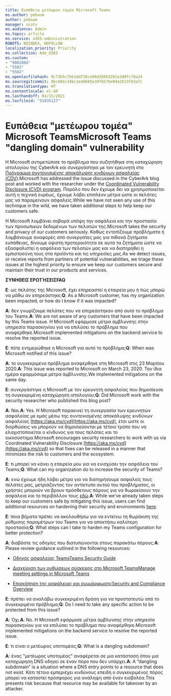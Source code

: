 ```yaml
---
title: Ευπάθεια μετέωρου τομέα Microsoft Teams
ms.author: pebaum
author: pebaum
manager: scotv
ms.audience: Admin
ms.topic: article
ms.service: o365-administration
ROBOTS: NOINDEX, NOFOLLOW
localization_priority: Priority
ms.collection: Adm_O365
ms.custom:
- "9002884"
- "5503"
- "5502"
ms.openlocfilehash: 9c73b5c7bb1ddf26ce86dd50b3281e3d0fc70a24
ms.sourcegitcommit: 8bc60ec34bc1e40685e3976576e04a2623f63a7c
ms.translationtype: HT
ms.contentlocale: el-GR
ms.lasthandoff: 04/15/2021
ms.locfileid: "51835127"
---
```

# <a name="microsoft-teams-dangling-domain-vulnerability"></a><span data-ttu-id="fca41-102">Ευπάθεια "μετέωρου τομέα" Microsoft Teams</span><span class="sxs-lookup"><span data-stu-id="fca41-102">Microsoft Teams "dangling domain" vulnerability</span></span>

<span data-ttu-id="fca41-103">Η Microsoft αντιμετώπισε το πρόβλημα που συζητήθηκε στη καταχώρηση ιστολογίου της CyberArk και συνεργάστηκε με τον ερευνητή στο [Πρόγραμμα συντονισμένης αποκάλυψης κινδύνων ασφαλείας (CDV)](https://aka.ms/cvd).</span><span class="sxs-lookup"><span data-stu-id="fca41-103">Microsoft has addressed the issue discussed in the CyberArk blog post and worked with the researcher under the [Coordinated Vulnerability Disclosure (CVD) program](https://aka.ms/cvd).</span></span> <span data-ttu-id="fca41-104">Παρόλο που δεν έχουμε δει να χρησιμοποιείται αυτή η τεχνική ευρέως, έχουμε λάβει επιπλέον μέτρα ώστε οι πελάτες μας να παραμείνουν ασφαλείς.</span><span class="sxs-lookup"><span data-stu-id="fca41-104">While we have not seen any use of this technique in the wild, we have taken additional steps to help keep our customers safe.</span></span>

<span data-ttu-id="fca41-105">Η Microsoft λαμβάνει σοβαρά υπόψη την ασφάλεια και την προστασία των προσωπικών δεδομένων των πελατών της.</span><span class="sxs-lookup"><span data-stu-id="fca41-105">Microsoft takes the security and privacy of our customers seriously.</span></span> <span data-ttu-id="fca41-106">Καθώς εντοπίζουμε προβλήματα ή λαμβάνουμε αναφορές από συνεργάτες μας για πιθανά ζητήματα ευπάθειας, δίνουμε ύψιστη προτεραιότητα σε αυτά τα ζητήματα ώστε να εξασφαλιστεί η ασφάλεια των πελατών μας και να διατηρηθεί η εμπιστοσύνη τους στα προϊόντα και τις υπηρεσίες μας.</span><span class="sxs-lookup"><span data-stu-id="fca41-106">As we detect issues, or receive reports from partners of potential vulnerabilities, we triage these issues at the highest priority to ensure we keep our customers secure and maintain their trust in our products and services.</span></span>

<span data-ttu-id="fca41-107">**ΣΥΝΗΘΕΙΣ ΕΡΩΤΉΣΕΙΣ**</span><span class="sxs-lookup"><span data-stu-id="fca41-107">**FAQ**</span></span>

<span data-ttu-id="fca41-108">**Ε**: ως πελάτης της Microsoft, έχει επηρεαστεί η εταιρεία μου ή πώς μπορώ να μάθω αν επηρεάστηκε;</span><span class="sxs-lookup"><span data-stu-id="fca41-108">**Q**: As a Microsoft customer, has my organization been impacted, or how do I know if it was impacted?</span></span>

<span data-ttu-id="fca41-109">**Α**: δεν γνωρίζουμε πελάτες που να επηρεάστηκαν από αυτό το πρόβλημα του Teams.</span><span class="sxs-lookup"><span data-stu-id="fca41-109">**A**: We are not aware of any customers that have been impacted by this Teams issue.</span></span> <span data-ttu-id="fca41-110">H Microsoft εφάρμοσε μέτρα άμβλυνσης στην υπηρεσία παρασκηνίου για να επιλύσει το πρόβλημα που αναφέρθηκε.</span><span class="sxs-lookup"><span data-stu-id="fca41-110">Microsoft implemented mitigations on the backend service to resolve the reported issue.</span></span>

<span data-ttu-id="fca41-111">**Ε**: πότε ενημερώθηκε η Microsoft για αυτό το πρόβλημα;</span><span class="sxs-lookup"><span data-stu-id="fca41-111">**Q**: When was Microsoft notified of this issue?</span></span>

<span data-ttu-id="fca41-112">**Α**: το συγκεκριμένο πρόβλημα αναφέρθηκε στη Microsoft στις 23 Μαρτίου 2020.</span><span class="sxs-lookup"><span data-stu-id="fca41-112">**A**: This issue was reported to Microsoft on March 23, 2020.</span></span> <span data-ttu-id="fca41-113">Την ίδια ημέρα εφαρμόσαμε μέτρα άμβλυνσης.</span><span class="sxs-lookup"><span data-stu-id="fca41-113">We implemented mitigations on the same day.</span></span>

<span data-ttu-id="fca41-114">**Ε**: συνεργάστηκε η Microsoft με τον ερευνητή ασφαλείας που δημοσίευσε τη συγκεκριμένη καταχώρηση ιστολογίου;</span><span class="sxs-lookup"><span data-stu-id="fca41-114">**Q**: Did Microsoft work with the security researcher who published this blog post?</span></span>

<span data-ttu-id="fca41-115">**Α**: Ναι.</span><span class="sxs-lookup"><span data-stu-id="fca41-115">**A**: Yes.</span></span> <span data-ttu-id="fca41-116">Η Microsoft παρακινεί τη συνεργασία των ερευνητών ασφαλείας με εμάς μέσω της συντονισμένης αποκάλυψης κινδύνων ασφαλείας [https://aka.ms/cvd](https://aka.ms/cvd), έτσι ώστε οι διορθώσεις να μπορούν να δημοσιεύονται με τέτοιο τρόπο που να ελαχιστοποιείται ο κίνδυνος για τους πελάτες και το οικοσύστημα.</span><span class="sxs-lookup"><span data-stu-id="fca41-116">Microsoft encourages security researchers to work with us via Coordinated Vulnerability Disclosure [https://aka.ms/cvd](https://aka.ms/cvd) so that fixes can be released in a manner that minimizes the risk to customers and the ecosystem.</span></span>  

<span data-ttu-id="fca41-117">**Ε**: τι μπορεί να κάνει η εταιρεία μου για να ενισχύσει την ασφάλεια του Teams;</span><span class="sxs-lookup"><span data-stu-id="fca41-117">**Q**: What can my organization do to increase the security of Teams?</span></span>  

<span data-ttu-id="fca41-118">**A**: ενώ έχουμε ήδη λάβει μέτρα για να διατηρήσουμε ασφαλείς τους πελάτες μας, μετριάζοντας τον αντίκτυπο αυτού του προβλήματος, οι χρήστες μπορούν να βρουν πρόσθετους πόρους για να θωρακίσουν την ασφάλεια και το περιβάλλον τους [εδώ](https://www.microsoft.com/microsoft-365/blog/2020/04/06/it-professionals-privacy-security-microsoft-teams/).</span><span class="sxs-lookup"><span data-stu-id="fca41-118">**A**: While we’ve already taken steps to keep our customers safe by mitigating this issue, users can find additional resources on hardening their security and environments [here](https://www.microsoft.com/microsoft-365/blog/2020/04/06/it-professionals-privacy-security-microsoft-teams/).</span></span>  

<span data-ttu-id="fca41-119">**Ε**: ποια βήματα πρέπει να ακολουθήσω για να εντείνω τη θωράκιση της ρύθμισης παραμέτρων του Teams για να αποκτήσω καλύτερη προστασία;</span><span class="sxs-lookup"><span data-stu-id="fca41-119">**Q**: What steps can I take to harden my Teams configuration for better protection?</span></span>

<span data-ttu-id="fca41-120">**Α**: διαβάστε τις οδηγίες που διατυπώνονται στους παρακάτω πόρους:</span><span class="sxs-lookup"><span data-stu-id="fca41-120">**A**: Please review guidance outlined in the following resources:</span></span> 

- [<span data-ttu-id="fca41-121">Οδηγός ασφαλείας Teams</span><span class="sxs-lookup"><span data-stu-id="fca41-121">Teams Security Guide</span></span>](https://docs.microsoft.com/microsoftteams/teams-security-guide)

- [<span data-ttu-id="fca41-122">Διαχείριση των ρυθμίσεων σύσκεψης στο Microsoft Teams</span><span class="sxs-lookup"><span data-stu-id="fca41-122">Manage meeting settings in Microsoft Teams</span></span>](https://docs.microsoft.com/microsoftteams/meeting-settings-in-teams)

- [<span data-ttu-id="fca41-123">Επισκόπηση της ασφάλειας και συμμόρφωσης</span><span class="sxs-lookup"><span data-stu-id="fca41-123">Security and Compliance Overview</span></span>](https://docs.microsoft.com/microsoftteams/security-compliance-overview)

<span data-ttu-id="fca41-124">**Ε**: πρέπει να αναλάβω συγκεκριμένη δράση για να προστατευτώ από το συγκεκριμένο πρόβλημα;</span><span class="sxs-lookup"><span data-stu-id="fca41-124">**Q**: Do I need to take any specific action to be protected from this issue?</span></span>

<span data-ttu-id="fca41-125">**Α**: Όχι.</span><span class="sxs-lookup"><span data-stu-id="fca41-125">**A**: No.</span></span> <span data-ttu-id="fca41-126">H Microsoft εφάρμοσε μέτρα άμβλυνσης στην υπηρεσία παρασκηνίου για να επιλύσει το πρόβλημα που αναφέρθηκε.</span><span class="sxs-lookup"><span data-stu-id="fca41-126">Microsoft implemented mitigations on the backend service to resolve the reported issue.</span></span>

<span data-ttu-id="fca41-127">**Ε**: τι είναι ο μετέωρος υποτομέας;</span><span class="sxs-lookup"><span data-stu-id="fca41-127">**Q**: What is a dangling subdomain?</span></span>

<span data-ttu-id="fca41-128">**Α**: ένας "μετέωρος υποτομέας" αναφέρεται σε μια κατάσταση όπου μια καταχώρηση DNS οδηγεί σε έναν πόρο που δεν υπάρχει.</span><span class="sxs-lookup"><span data-stu-id="fca41-128">**A**:  A “dangling subdomain” is a situation where a DNS entry points to a resource that does not exist.</span></span>  <span data-ttu-id="fca41-129">Κάτι τέτοιο εμπεριέχει κινδύνους επειδή ο συγκεκριμένος πόρος μπορεί να καταστεί πρόσφορος για ανάληψη από έναν εισβολέα.</span><span class="sxs-lookup"><span data-stu-id="fca41-129">This presents risk because that resource may be available for takeover by an attacker.</span></span>
